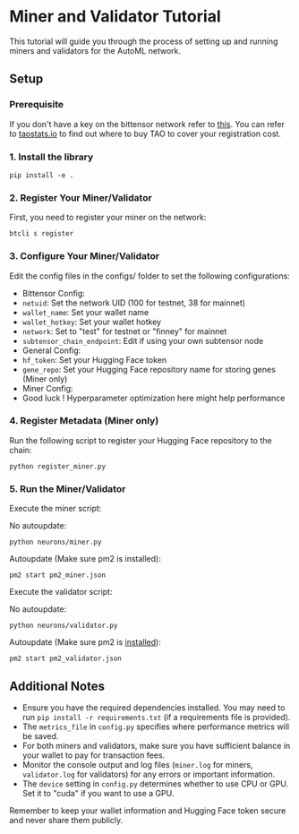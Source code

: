 # Miner and Validator Tutorial

This tutorial will guide you through the process of setting up and running miners and validators for the AutoML network.

## Setup

### Prerequisite

If you don't have a key on the bittensor network refer to [this](https://docs.bittensor.com/getting-started/wallets). You can refer to [taostats.io](https://taostats.io) to find out where to buy TAO to cover your registration cost.

### 1. Install the library

```
pip install -e .
```

### 2. Register Your Miner/Validator

First, you need to register your miner on the network:

```
btcli s register
```

### 3. Configure Your Miner/Validator

Edit the config files in the configs/ folder to set the following configurations:

- Bittensor Config:
- `netuid`: Set the network UID (100 for testnet, 38 for mainnet)
- `wallet_name`: Set your wallet name
- `wallet_hotkey`: Set your wallet hotkey
- `network`: Set to "test" for testnet or "finney" for mainnet
- `subtensor_chain_endpoint`: Edit if using your own subtensor node
- General Config:
- `hf_token`: Set your Hugging Face token
- `gene_repo`: Set your Hugging Face repository name for storing genes (Miner only)
- Miner Config:
- Good luck ! Hyperparameter optimization here might help performance

### 4. Register Metadata (Miner only)

Run the following script to register your Hugging Face repository to the chain:

```
python register_miner.py
```

### 5. Run the Miner/Validator

Execute the miner script:

No autoupdate:
```
python neurons/miner.py
```
Autoupdate (Make sure pm2 is installed):
```
pm2 start pm2_miner.json
```

Execute the validator script:

No autoupdate:
```
python neurons/validator.py
```
Autoupdate (Make sure pm2 is [installed](https://pm2.io/docs/runtime/guide/installation/)):
```
pm2 start pm2_validator.json
```

## Additional Notes

- Ensure you have the required dependencies installed. You may need to run `pip install -r requirements.txt` (if a requirements file is provided).
- The `metrics_file` in `config.py` specifies where performance metrics will be saved.
- For both miners and validators, make sure you have sufficient balance in your wallet to pay for transaction fees.
- Monitor the console output and log files (`miner.log` for miners, `validator.log` for validators) for any errors or important information.
- The `device` setting in `config.py` determines whether to use CPU or GPU. Set it to "cuda" if you want to use a GPU.

Remember to keep your wallet information and Hugging Face token secure and never share them publicly.
